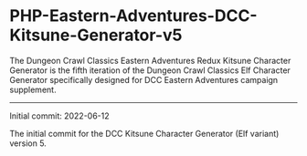 # PHP-Eastern-Adventures-DCC-Kitsune-Generator-v5
The Dungeon Crawl Classics Eastern Adventures Redux Kitsune Character Generator is the fifth iteration of the Dungeon Crawl Classics Elf Character Generator specifically designed for DCC Eastern Adventures campaign supplement.


-----------

Initial commit: 2022-06-12

The initial commit for the DCC Kitsune Character Generator (Elf variant) version 5.
